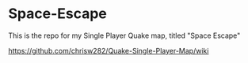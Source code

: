 # Space-Escape

This is the repo for my Single Player Quake map, titled "Space Escape"

https://github.com/chrisw282/Quake-Single-Player-Map/wiki 
